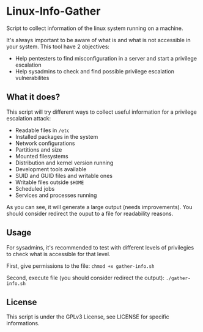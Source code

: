 # Linux-Info-Gather

Script to collect information of the linux system running on a machine.  

It's always important to be aware of what is and what is not accessible in your system. This tool have 2 objectives:
- Help pentesters to find misconfiguration in a server and start a privilege escalation  
- Help sysadmins to check and find possible privilege escalation vulnerabilites  

## What it does?
This script will try different ways to collect useful information for a privilege escalation attack:
- Readable files in ```/etc```
- Installed packages in the system
- Network configurations
- Partitions and size
- Mounted filesystems
- Distribution and kernel version running
- Development tools available
- SUID and GUID files and writable ones
- Writable files outside ```$HOME```
- Scheduled jobs
- Services and processes running

As you can see, it will generate a large output (needs improvements). You should consider redirect the ouput to a file for readability reasons.

## Usage
For sysadmins, it's recommended to test with different levels of privilegies to check what is accessible for that level.  

First, give permissions to the file:
```chmod +x gather-info.sh```

Second, execute file (you should consider redirect the output):
```./gather-info.sh```

## License
This script is under the GPLv3 License, see LICENSE for specific informations.
